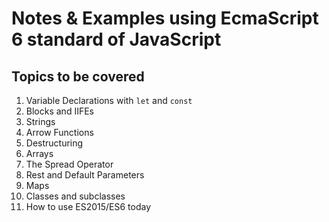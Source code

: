 # Notes & Examples using EcmaScript 6 standard of JavaScript

## Topics to be covered
1. Variable Declarations with `let` and `const`
2. Blocks and IIFEs
3. Strings
4. Arrow Functions
5. Destructuring
6. Arrays
7. The Spread Operator
8. Rest and Default Parameters
9. Maps
10. Classes and subclasses
11. How to use ES2015/ES6 today


